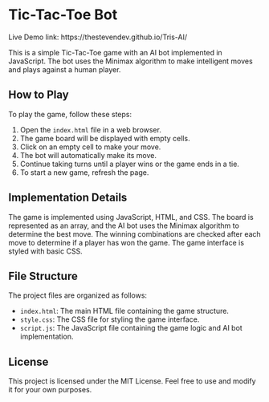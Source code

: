 <!DOCTYPE html>
<html>
<head>
</head>
<body>
  <h1>Tic-Tac-Toe Bot</h1>
  <p>Live Demo link: https://thestevendev.github.io/Tris-AI/</p>
  <p>This is a simple Tic-Tac-Toe game with an AI bot implemented in JavaScript. The bot uses the Minimax algorithm to make intelligent moves and plays against a human player.</p>

  <h2>How to Play</h2>

  <p>To play the game, follow these steps:</p>
  <ol>
    <li>Open the <code>index.html</code> file in a web browser.</li>
    <li>The game board will be displayed with empty cells.</li>
    <li>Click on an empty cell to make your move.</li>
    <li>The bot will automatically make its move.</li>
    <li>Continue taking turns until a player wins or the game ends in a tie.</li>
    <li>To start a new game, refresh the page.</li>
  </ol>

  <h2>Implementation Details</h2>

  <p>The game is implemented using JavaScript, HTML, and CSS. The board is represented as an array, and the AI bot uses the Minimax algorithm to determine the best move. The winning combinations are checked after each move to determine if a player has won the game. The game interface is styled with basic CSS.</p>

  <h2>File Structure</h2>

  <p>The project files are organized as follows:</p>
  <ul>
    <li><code>index.html</code>: The main HTML file containing the game structure.</li>
    <li><code>style.css</code>: The CSS file for styling the game interface.</li>
    <li><code>script.js</code>: The JavaScript file containing the game logic and AI bot implementation.</li>
  </ul>

  <h2>License</h2>

  <p>This project is licensed under the MIT License. Feel free to use and modify it for your own purposes.</p>
</body>
</html>

